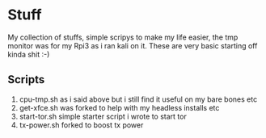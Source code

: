 # Stuff


My collection of stuffs, simple scripys to make my life easier, the tmp monitor was for my Rpi3 as i ran kali on it.
These are very basic starting off kinda shit :-)

## Scripts
1. cpu-tmp.sh as i said above but i still find it useful on my bare bones etc
2. get-xfce.sh was forked to help with my headless installs etc
3. start-tor.sh simple starter script i wrote to start tor
4. tx-power.sh forked to boost tx power
